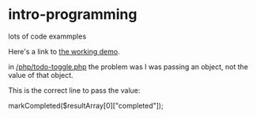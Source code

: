 # intro-programming
lots of code exammples

Here's a link to [the working demo](https://web582.com/programming/sehli_todo/).

in [/php/todo-toggle.php](/php/todo-toggle.php) the problem was I was passing an object, not the value of that object.

This is the correct line to pass the value:

markCompleted($resultArray[0]["completed"]);
